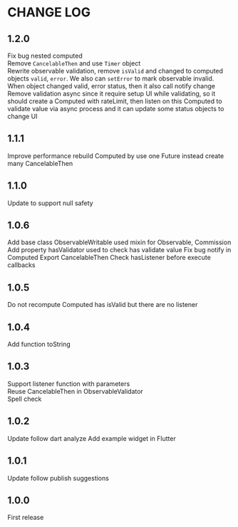 # CHANGE LOG

## 1.2.0

Fix bug nested computed  
Remove `CancelableThen` and use `Timer` object  
Rewrite observable validation, remove `isValid` and changed to computed objects `valid`, `error`. We also can `setError` to mark observable invalid. When object changed valid, error status, then it also call notify change  
Remove validation async since it require setup UI while validating, so it should create a Computed with rateLimit, then listen on this Computed to validate value via async process and it can update some status objects to change UI

## 1.1.1

Improve performance rebuild Computed by use one Future instead create many CancelableThen

## 1.1.0

Update to support null safety

## 1.0.6

Add base class ObservableWritable used mixin for Observable, Commission
Add property hasValidator used to check has validate value
Fix bug notify in Computed
Export CancelableThen
Check hasListener before execute callbacks

## 1.0.5

Do not recompute Computed has isValid but there are no listener

## 1.0.4

Add function toString

## 1.0.3

Support listener function with parameters  
Reuse CancelableThen in ObservableValidator  
Spell check

## 1.0.2

Update follow dart analyze
Add example widget in Flutter

## 1.0.1

Update follow publish suggestions

## 1.0.0

First release
